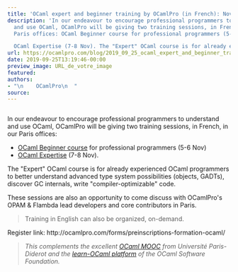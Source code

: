 ```yaml
---
title: 'OCaml expert and beginner training by OCamlPro (in French): Nov. 5-6 & 7-8'
description: 'In our endeavour to encourage professional programmers to understand
  and use OCaml, OCamlPro will be giving two training sessions, in French, in our
  Paris offices: OCaml Beginner course for professional programmers (5-6 Nov)

  OCaml Expertise (7-8 Nov). The "Expert" OCaml course is for already experie...'
url: https://ocamlpro.com/blog/2019_09_25_ocaml_expert_and_beginner_training_by_ocamlpro_in_french_nov_5_6_7_8
date: 2019-09-25T13:19:46-00:00
preview_image: URL_de_votre_image
featured:
authors:
- "\n    OCamlPro\n  "
source:
---
```


<p><img src="https://ocamlpro.com/blog/assets/img/trainings_2019.png" alt=""/></p>
<p>In our endeavour to encourage professional programmers to understand and use OCaml, OCamlPro will be giving two training sessions, in French, in our Paris offices:</p>
<ul>
<li><a href="https://ocamlpro.com/course-ocaml-development/">OCaml Beginner course</a> for professional programmers (5-6 Nov)
</li>
<li><a href="https://ocamlpro.com/course-ocaml-expert/">OCaml Expertise</a> (7-8 Nov).
</li>
</ul>
<p>The &quot;Expert&quot; OCaml course is for already experienced OCaml programmers to better understand advanced type system possibilities (objects, GADTs), discover GC internals, write &quot;compiler-optimizable&quot; code.</p>
<p>These sessions are also an opportunity to come discuss with OCamlPro's OPAM &amp; Flambda lead developers and core contributors in Paris.</p>
<blockquote>
<p>Training in English can also be organized, on-demand.</p>
</blockquote>
<p>Register link: http://ocamlpro.com/forms/preinscriptions-formation-ocaml/</p>
<blockquote>
<p><em>This complements the excellent <a href="https://www.fun-mooc.fr/courses/course-v1:parisdiderot+56002+session04/about">OCaml MOOC</a> from Universit&eacute; Paris-Diderot and the <a href="https://ocaml.foundation/learn-ocaml">learn-OCaml platform</a> of the OCaml Software Foundation.</em></p>
</blockquote>

